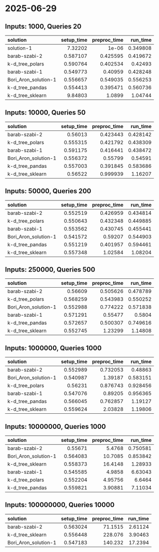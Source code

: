 # 2025-06-29

## Inputs: 1000, Queries 20

| solution             |   setup_time |   preproc_time |   run_time |
|:---------------------|-------------:|---------------:|-----------:|
| solution-1           |     7.32202  |       1e-06    |   0.349808 |
| barab-szabi-2        |     0.587107 |       0.425595 |   0.419672 |
| k-d_tree_polars      |     0.590764 |       0.402534 |   0.42493  |
| barab-szabi-1        |     0.549773 |       0.40959  |   0.428248 |
| Bori_Aron_solution-1 |     0.556657 |       0.549035 |   0.556253 |
| k-d_tree_pandas      |     0.554413 |       0.395471 |   0.560736 |
| k-d_tree_sklearn     |     9.84803  |       1.0899   |   1.04744  |

## Inputs: 10000, Queries 50

| solution             |   setup_time |   preproc_time |   run_time |
|:---------------------|-------------:|---------------:|-----------:|
| barab-szabi-2        |     0.56013  |       0.423443 |   0.428142 |
| k-d_tree_polars      |     0.555315 |       0.421792 |   0.438309 |
| barab-szabi-1        |     0.591175 |       0.416441 |   0.438472 |
| Bori_Aron_solution-1 |     0.556372 |       0.55799  |   0.54591  |
| k-d_tree_pandas      |     0.557003 |       0.391845 |   0.583686 |
| k-d_tree_sklearn     |     0.56522  |       0.999939 |   1.16207  |

## Inputs: 50000, Queries 200

| solution             |   setup_time |   preproc_time |   run_time |
|:---------------------|-------------:|---------------:|-----------:|
| barab-szabi-2        |     0.552519 |       0.426959 |   0.434814 |
| k-d_tree_polars      |     0.550643 |       0.432348 |   0.449885 |
| barab-szabi-1        |     0.553562 |       0.430745 |   0.455441 |
| Bori_Aron_solution-1 |     0.541572 |       0.59207  |   0.544903 |
| k-d_tree_pandas      |     0.551219 |       0.401957 |   0.594461 |
| k-d_tree_sklearn     |     0.557348 |       1.02584  |   1.08204  |

## Inputs: 250000, Queries 500

| solution             |   setup_time |   preproc_time |   run_time |
|:---------------------|-------------:|---------------:|-----------:|
| barab-szabi-2        |     0.56609  |       0.505626 |   0.478789 |
| k-d_tree_polars      |     0.568259 |       0.543983 |   0.550252 |
| Bori_Aron_solution-1 |     0.552988 |       0.774222 |   0.571838 |
| barab-szabi-1        |     0.571291 |       0.55477  |   0.5804   |
| k-d_tree_pandas      |     0.572657 |       0.500307 |   0.749616 |
| k-d_tree_sklearn     |     0.552745 |       1.23299  |   1.14808  |

## Inputs: 1000000, Queries 1000

| solution             |   setup_time |   preproc_time |   run_time |
|:---------------------|-------------:|---------------:|-----------:|
| barab-szabi-2        |     0.552989 |       0.732053 |   0.48863  |
| Bori_Aron_solution-1 |     0.540987 |       1.39187  |   0.583151 |
| k-d_tree_polars      |     0.56231  |       0.876743 |   0.928456 |
| barab-szabi-1        |     0.547076 |       0.89205  |   0.956365 |
| k-d_tree_pandas      |     0.566045 |       0.762857 |   1.19127  |
| k-d_tree_sklearn     |     0.559624 |       2.03828  |   1.19806  |

## Inputs: 10000000, Queries 1000

| solution             |   setup_time |   preproc_time |   run_time |
|:---------------------|-------------:|---------------:|-----------:|
| barab-szabi-2        |     0.55671  |        5.4768  |   0.750581 |
| Bori_Aron_solution-1 |     0.564083 |       10.7085  |   0.853842 |
| k-d_tree_sklearn     |     0.558373 |       16.4148  |   1.28933  |
| barab-szabi-1        |     0.545585 |        4.9858  |   6.63043  |
| k-d_tree_polars      |     0.552204 |        4.95756 |   6.6464   |
| k-d_tree_pandas      |     0.559821 |        3.90881 |   7.11034  |

## Inputs: 100000000, Queries 10000

| solution             |   setup_time |   preproc_time |   run_time |
|:---------------------|-------------:|---------------:|-----------:|
| barab-szabi-2        |     0.563024 |        71.1515 |    2.61124 |
| k-d_tree_sklearn     |     0.556448 |       228.076  |    3.90463 |
| Bori_Aron_solution-1 |     0.547183 |       140.232  |   17.2394  |